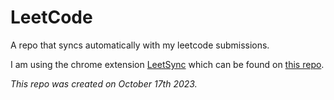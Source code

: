 # LeetCode
A repo that syncs automatically with my leetcode submissions.

I am using the chrome extension [LeetSync](https://chrome.google.com/webstore/detail/leetsync-leetcode-to-gith/ppkbejeolfcbaomanmbpjdbkfcjfhjnd) which can be found on [this repo](https://github.com/3ba2ii/LeetSync).

<em>This repo was created on October 17th 2023.</em>
